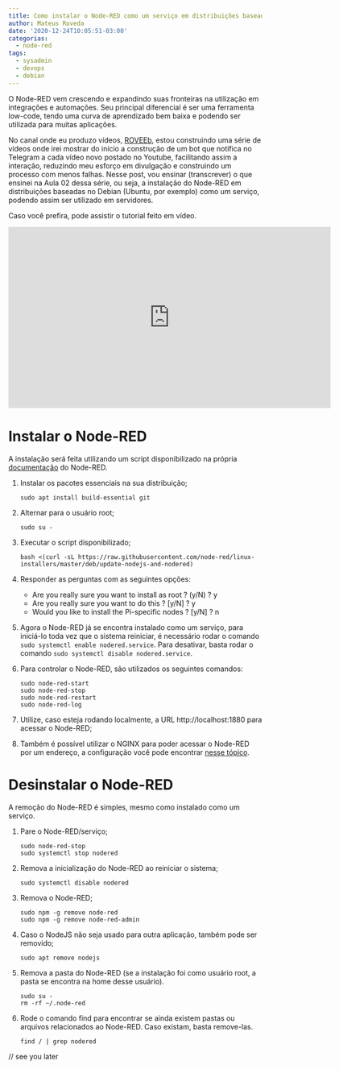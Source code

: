 ```yaml
---
title: Como instalar o Node-RED como um serviço em distribuições baseadas no Debian
author: Mateus Roveda
date: '2020-12-24T10:05:51-03:00'
categorias:
  - node-red
tags:
  - sysadmin
  - devops
  - debian
---
```

O Node-RED vem crescendo e expandindo suas fronteiras na utilização em integrações e automações. Seu principal diferencial é ser uma ferramenta low-code, tendo uma curva de aprendizado bem baixa e podendo ser utilizada para muitas aplicações.

No canal onde eu produzo vídeos, [ROVEEb](https://www.youtube.com/roveeb), estou construindo uma série de vídeos onde irei mostrar do início a construção de um bot que notifica no Telegram a cada vídeo novo postado no Youtube, facilitando assim a interação, reduzindo meu esforço em divulgação e construindo um processo com menos falhas.
Nesse post, vou ensinar (transcrever) o que ensinei na Aula 02 dessa série, ou seja, a instalação do Node-RED em distribuições baseadas no Debian (Ubuntu, por exemplo) como um serviço, podendo assim ser utilizado em servidores.

Caso você prefira, pode assistir o tutorial feito em vídeo.
<div align="center">
<iframe width="640" height="360" src="https://www.youtube.com/embed/TVU_qkelFmU?start=171" frameborder="0" allow="accelerometer; autoplay; clipboard-write; encrypted-media; gyroscope; picture-in-picture" allowfullscreen></iframe>
</div>

# Instalar o Node-RED

A instalação será feita utilizando um script disponibilizado na própria [documentação](https://nodered.org/docs/getting-started/raspberrypi) do Node-RED.

1. Instalar os pacotes essenciais na sua distribuição;

   ```
   sudo apt install build-essential git
   ```

2. Alternar para o usuário root;

   ```
   sudo su -
   ```

3. Executar o script disponibilizado;

   ```
   bash <(curl -sL https://raw.githubusercontent.com/node-red/linux-installers/master/deb/update-nodejs-and-nodered)
   ```

4. Responder as perguntas com as seguintes opções:
   * Are you really sure you want to install as root ? (y/N) ? y
   * Are you really sure you want to do this ? [y/N] ? y
   * Would you like to install the Pi-specific nodes ? [y/N] ? n

5. Agora o Node-RED já se encontra instalado como um serviço, para iniciá-lo toda vez que o sistema reiniciar, é necessário rodar o comando `sudo systemctl enable nodered.service`. Para desativar, basta rodar o comando `sudo systemctl disable nodered.service`.

6. Para controlar o Node-RED, são utilizados os seguintes comandos:

   ```
   sudo node-red-start
   sudo node-red-stop
   sudo node-red-restart
   sudo node-red-log
   ```

7. Utilize, caso esteja rodando localmente, a URL http://localhost:1880 para acessar o Node-RED;

8. Também é possível utilizar o NGINX para poder acessar o Node-RED por um endereço, a configuração você pode encontrar [nesse tópico](https://discourse.nodered.org/t/node-red-server-with-nginx-reverse-proxy-howto-guide/27397).

# Desinstalar o Node-RED
A remoção do Node-RED é simples, mesmo como instalado como um serviço.

1. Pare o Node-RED/serviço;

   ```
   sudo node-red-stop
   sudo systemctl stop nodered
   ```

2. Remova a inicialização do Node-RED ao reiniciar o sistema;
   ```
   sudo systemctl disable nodered
   ```

3. Remova o Node-RED;

   ```
   sudo npm -g remove node-red
   sudo npm -g remove node-red-admin
   ```

4. Caso o NodeJS não seja usado para outra aplicação, também pode ser removido;

   ```
   sudo apt remove nodejs
   ```

5. Remova a pasta do Node-RED (se a instalação foi como usuário root, a pasta se encontra na home desse usuário).

   ```
   sudo su -
   rm -rf ~/.node-red
   ```

6. Rode o comando find para encontrar se ainda existem pastas ou arquivos relacionados ao Node-RED. Caso existam, basta remove-las.

   ```
   find / | grep nodered
   ```

// see you later
